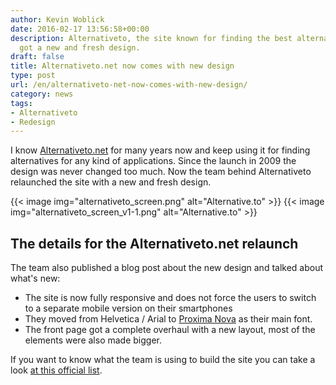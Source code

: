 ```yaml
---
author: Kevin Woblick
date: 2016-02-17 13:56:58+00:00
description: Alternativeto, the site known for finding the best alternative applications,
  got a new and fresh design.
draft: false
title: Alternativeto.net now comes with new design
type: post
url: /en/alternativeto-net-now-comes-with-new-design/
category: news
tags:
- Alternativeto
- Redesign
---
```


I know [Alternativeto.net](https://alternativeto.net/) for many years now and keep using it for finding alternatives for any kind of applications. Since the launch in 2009 the design was never changed too much. Now the team behind Alternativeto relaunched the site with a new and fresh design.

{{< image img="alternativeto_screen.png" alt="Alternative.to" >}}
{{< image img="alternativeto_screen_v1-1.png" alt="Alternative.to" >}}

## The details for the Alternativeto.net relaunch

The team also published a blog post about the new design and talked about what's new:

* The site is now fully responsive and does not force the users to switch to a separate mobile version on their smartphones
* They moved from Helvetica / Arial to [Proxima Nova](https://typekit.com/fonts/proxima-nova) as their main font.
* The front page got a complete overhaul with a new layout, most of the elements were also made bigger.

If you want to know what the team is using to build the site you can take a look [at this official list](http://alternativeto.net/list/what-we-use-to-build-alternativeto).
